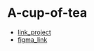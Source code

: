 # A-cup-of-tea

- [link_project](https://bogdanlarionov.github.io/A-cup-of-tea/)
- [figma_link](https://www.figma.com/file/K3bvAG6VNFQIQ4a8wFUQXS/tea?type=design&node-id=2-434&mode=design&t=KvxIgYhWQgMr1r7C-0/)
